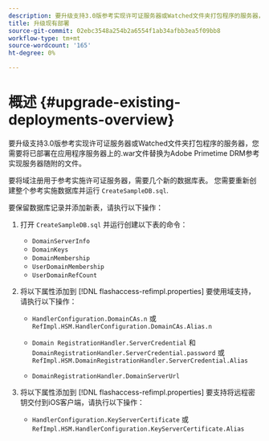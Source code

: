 ```yaml
---
description: 要升级支持3.0版参考实现许可证服务器或Watched文件夹打包程序的服务器，您需要将已部署在应用程序服务器上的.war文件替换为Adobe Primetime DRM参考实现服务器随附的文件。
title: 升级现有部署
source-git-commit: 02ebc3548a254b2a6554f1ab34afbb3ea5f09bb8
workflow-type: tm+mt
source-wordcount: '165'
ht-degree: 0%

---
```


# 概述 {#upgrade-existing-deployments-overview}

要升级支持3.0版参考实现许可证服务器或Watched文件夹打包程序的服务器，您需要将已部署在应用程序服务器上的.war文件替换为Adobe Primetime DRM参考实现服务器随附的文件。

要将域注册用于参考实施许可证服务器，需要几个新的数据库表。 您需要重新创建整个参考实施数据库并运行 `CreateSampleDB.sql`.

要保留数据库记录并添加新表，请执行以下操作：

1. 打开 `CreateSampleDB.sql` 并运行创建以下表的命令：

   * `DomainServerInfo`
   * `DomainKeys`
   * `DomainMembership`
   * `UserDomainMembership`
   * `UserDomainRefCount`

1. 将以下属性添加到 [!DNL flashaccess-refimpl.properties] 要使用域支持，请执行以下操作：

   * `HandlerConfiguration.DomainCAs.n` 或 `RefImpl.HSM.HandlerConfiguration.DomainCAs.Alias.n`

   * `Domain RegistrationHandler.ServerCredential` 和 `DomainRegistrationHandler.ServerCredential.password` 或 `RefImpl.HSM.DomainRegistrationHandler.ServerCredential.Alias`

   * `DomainRegistrationHandler.DomainServerUrl`

1. 将以下属性添加到 [!DNL flashaccess-refimpl.properties] 要支持将远程密钥交付到iOS客户端，请执行以下操作：

   * `HandlerConfiguration.KeyServerCertificate` 或 `RefImpl.HSM.HandlerConfiguration.KeyServerCertificate.Alias`
